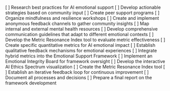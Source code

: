 [ ] Research best practices for AI emotional support
[ ] Develop actionable strategies based on community input
[ ] Create peer support programs
[ ] Organize mindfulness and resilience workshops
[ ] Create and implement anonymous feedback channels to gather community insights
[ ] Map internal and external mental health resources
[ ] Develop comprehensive communication guidelines that adapt to different emotional contexts
[ ] Develop the Metric Resonance Index tool to evaluate metric effectiveness
[ ] Create specific quantitative metrics for AI emotional impact
[ ] Establish qualitative feedback mechanisms for emotional experiences
[ ] Integrate hybrid metrics into the Emotional Support Framework
[ ] Implement an Emotional Integrity Board for framework oversight
[ ] Develop the interactive AI Ethics Spectrum visualization
[ ] Create the Metric Resonance Index tool
[ ] Establish an iterative feedback loop for continuous improvement
[ ] Document all processes and decisions
[ ] Prepare a final report on the framework development